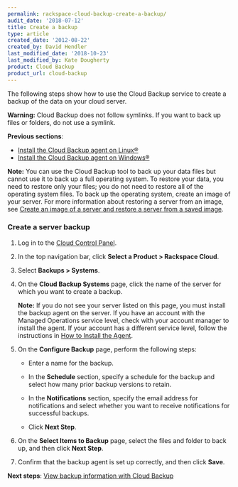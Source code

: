 ```yaml
---
permalink: rackspace-cloud-backup-create-a-backup/
audit_date: '2018-07-12'
title: Create a backup
type: article
created_date: '2012-08-22'
created_by: David Hendler
last_modified_date: '2018-10-23'
last_modified_by: Kate Dougherty
product: Cloud Backup
product_url: cloud-backup
---
```


The following steps show how to use the Cloud Backup service to create a
backup of the data on your cloud server.

**Warning:** Cloud Backup does not follow symlinks. If you want to back up files or folders, do not use a symlink.

**Previous sections**:

-   [Install the Cloud Backup agent on Linux&reg;](/how-to/rackspace-cloud-backup-install-the-agent-on-linux)
-   [Install the Cloud Backup agent on Windows&reg;](/how-to/rackspace-cloud-backup-install-the-agent-on-windows)

**Note:** You can use the Cloud Backup tool to back up your data files
but cannot use it to back up a full operating system. To restore your data, you
need to restore only your files; you do not need to restore all of the
operating system files. To back up the operating system, create an image
of your server. For more information about restoring a server from an
image, see [Create an image of a server and restore a server from a saved image](/how-to/create-an-image-of-a-server-and-restore-a-server-from-a-saved-image).

### Create a server backup

1.  Log in to the [Cloud Control Panel](https://login.rackspace.com/).

2.  In the top navigation bar, click **Select a Product > Rackspace Cloud**.

3.  Select **Backups > Systems**.

4.  On the **Cloud Backup Systems** page, click the name of the server for
    which you want to create a backup.

    **Note:** If you do not see your server listed on this page, you
    must install the backup agent on the server. If you have an account
    with the Managed Operations service level, check with your account
    manager to install the agent. If your account has a different
    service level, follow the instructions in [How to Install the
    Agent](/how-to/rackspace-cloud-backup-install-the-agent-on-linux).

5.  On the **Configure Backup** page, perform the following steps:

    -   Enter a name for the backup.

    -   In the **Schedule** section, specify a schedule for the backup
        and select how many prior backup versions to retain.

    -   In the **Notifications** section, specify the email address for
        notifications and select whether you want to receive
        notifications for successful backups.

    -   Click **Next Step**.

6.  On the **Select Items to Backup** page, select the files and folder to
    back up, and then click **Next Step**.

7.  Confirm that the backup agent is set up correctly, and then click
    **Save**.


**Next steps**: [View backup information with Cloud Backup](/how-to/rackspace-cloud-backup-view-backup-information)
